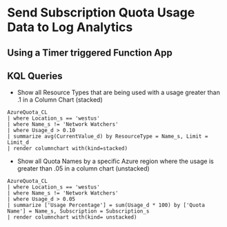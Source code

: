 # Send Subscription Quota Usage Data to Log Analytics

## Using a Timer triggered Function App

## KQL Queries

- Show all Resource Types that are being used with a usage greater than .1 in a Column Chart (stacked)

```KQL
AzureQuota_CL
| where Location_s == 'westus'
| where Name_s != 'Network Watchers'
| where Usage_d > 0.10
| summarize avg(CurrentValue_d) by ResourceType = Name_s, Limit = Limit_d
| render columnchart with(kind=stacked)
```

- Show all Quota Names by a specific Azure region where the usage is greater than .05 in a column chart (unstacked)

```KQL
AzureQuota_CL
| where Location_s == 'westus'
| where Name_s != 'Network Watchers'
| where Usage_d > 0.05
| summarize ['Usage Percentage'] = sum(Usage_d * 100) by ['Quota Name'] = Name_s, Subscription = Subscription_s
| render columnchart with(kind= unstacked)
```
